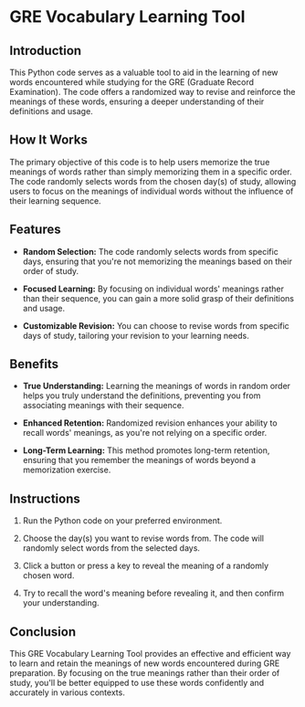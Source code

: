 # GRE Vocabulary Learning Tool

## Introduction

This Python code serves as a valuable tool to aid in the learning of new words encountered while studying for the GRE (Graduate Record Examination). The code offers a randomized way to revise and reinforce the meanings of these words, ensuring a deeper understanding of their definitions and usage.

## How It Works

The primary objective of this code is to help users memorize the true meanings of words rather than simply memorizing them in a specific order. The code randomly selects words from the chosen day(s) of study, allowing users to focus on the meanings of individual words without the influence of their learning sequence.

## Features

- **Random Selection:** The code randomly selects words from specific days, ensuring that you're not memorizing the meanings based on their order of study.

- **Focused Learning:** By focusing on individual words' meanings rather than their sequence, you can gain a more solid grasp of their definitions and usage.

- **Customizable Revision:** You can choose to revise words from specific days of study, tailoring your revision to your learning needs.

## Benefits

- **True Understanding:** Learning the meanings of words in random order helps you truly understand the definitions, preventing you from associating meanings with their sequence.

- **Enhanced Retention:** Randomized revision enhances your ability to recall words' meanings, as you're not relying on a specific order.

- **Long-Term Learning:** This method promotes long-term retention, ensuring that you remember the meanings of words beyond a memorization exercise.

## Instructions

1. Run the Python code on your preferred environment.

2. Choose the day(s) you want to revise words from. The code will randomly select words from the selected days.

3. Click a button or press a key to reveal the meaning of a randomly chosen word.

4. Try to recall the word's meaning before revealing it, and then confirm your understanding.

## Conclusion

This GRE Vocabulary Learning Tool provides an effective and efficient way to learn and retain the meanings of new words encountered during GRE preparation. By focusing on the true meanings rather than their order of study, you'll be better equipped to use these words confidently and accurately in various contexts.
